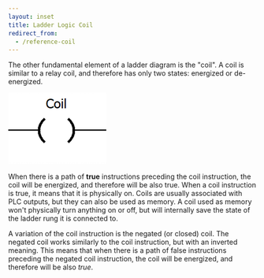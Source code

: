 ```yaml
---
layout: inset
title: Ladder Logic Coil
redirect_from:
  - /reference-coil
--- 
```


The other fundamental element of a ladder diagram is the "coil". A
coil is similar to a relay coil, and therefore has only two states: energized or de-energized.

![](coil.webp)

When there is a path of **true** instructions preceding the coil instruction, the
coil will be energized, and therefore will be also true. When a coil instruction is true, it
means that it is physically on. Coils are usually associated with PLC outputs, but they can also
be used as memory. A coil used as memory won't physically turn anything on or off, but will internally
save the state of the ladder rung it is connected to.


A variation of the coil instruction is the negated (or closed) coil. The negated
coil works similarly to the coil instruction, but with an inverted meaning. This means
that when there is a path of false instructions preceding the negated coil instruction, the
coil will be energized, and therefore will be also *true*.
